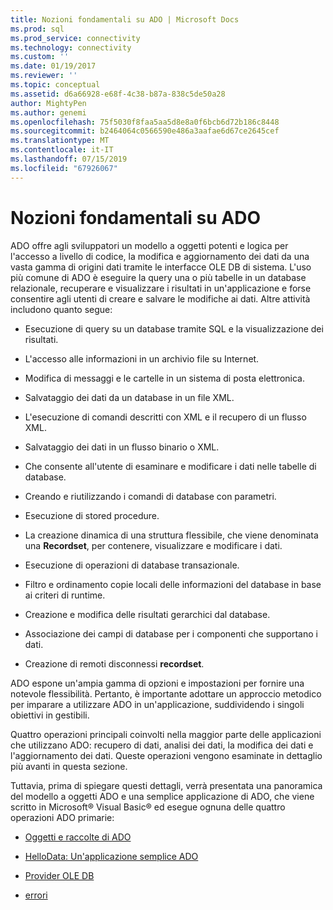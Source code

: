 ```yaml
---
title: Nozioni fondamentali su ADO | Microsoft Docs
ms.prod: sql
ms.prod_service: connectivity
ms.technology: connectivity
ms.custom: ''
ms.date: 01/19/2017
ms.reviewer: ''
ms.topic: conceptual
ms.assetid: d6a66928-e68f-4c38-b87a-838c5de50a28
author: MightyPen
ms.author: genemi
ms.openlocfilehash: 75f5030f8faa5aa5d8e8a0f6bcb6d72b186c8448
ms.sourcegitcommit: b2464064c0566590e486a3aafae6d67ce2645cef
ms.translationtype: MT
ms.contentlocale: it-IT
ms.lasthandoff: 07/15/2019
ms.locfileid: "67926067"
---
```

# <a name="ado-fundamentals"></a>Nozioni fondamentali su ADO
ADO offre agli sviluppatori un modello a oggetti potenti e logica per l'accesso a livello di codice, la modifica e aggiornamento dei dati da una vasta gamma di origini dati tramite le interfacce OLE DB di sistema. L'uso più comune di ADO è eseguire la query una o più tabelle in un database relazionale, recuperare e visualizzare i risultati in un'applicazione e forse consentire agli utenti di creare e salvare le modifiche ai dati. Altre attività includono quanto segue:  
  
-   Esecuzione di query su un database tramite SQL e la visualizzazione dei risultati.  
  
-   L'accesso alle informazioni in un archivio file su Internet.  
  
-   Modifica di messaggi e le cartelle in un sistema di posta elettronica.  
  
-   Salvataggio dei dati da un database in un file XML.  
  
-   L'esecuzione di comandi descritti con XML e il recupero di un flusso XML.  
  
-   Salvataggio dei dati in un flusso binario o XML.  
  
-   Che consente all'utente di esaminare e modificare i dati nelle tabelle di database.  
  
-   Creando e riutilizzando i comandi di database con parametri.  
  
-   Esecuzione di stored procedure.  
  
-   La creazione dinamica di una struttura flessibile, che viene denominata una **Recordset**, per contenere, visualizzare e modificare i dati.  
  
-   Esecuzione di operazioni di database transazionale.  
  
-   Filtro e ordinamento copie locali delle informazioni del database in base ai criteri di runtime.  
  
-   Creazione e modifica delle risultati gerarchici dal database.  
  
-   Associazione dei campi di database per i componenti che supportano i dati.  
  
-   Creazione di remoti disconnessi **recordset**.  
  
 ADO espone un'ampia gamma di opzioni e impostazioni per fornire una notevole flessibilità. Pertanto, è importante adottare un approccio metodico per imparare a utilizzare ADO in un'applicazione, suddividendo i singoli obiettivi in gestibili.  
  
 Quattro operazioni principali coinvolti nella maggior parte delle applicazioni che utilizzano ADO: recupero di dati, analisi dei dati, la modifica dei dati e l'aggiornamento dei dati. Queste operazioni vengono esaminate in dettaglio più avanti in questa sezione.  
  
 Tuttavia, prima di spiegare questi dettagli, verrà presentata una panoramica del modello a oggetti ADO e una semplice applicazione di ADO, che viene scritto in Microsoft® Visual Basic® ed esegue ognuna delle quattro operazioni ADO primarie:  
  
-   [Oggetti e raccolte di ADO](../../../ado/guide/data/ado-objects-and-collections.md)  
  
-   [HelloData: Un'applicazione semplice ADO](../../../ado/guide/data/hellodata-a-simple-ado-application.md)  
  
-   [Provider OLE DB](../../../ado/guide/data/ole-db-providers-ado.md)  
  
-   [errori](../../../ado/guide/data/errors-ado.md)
